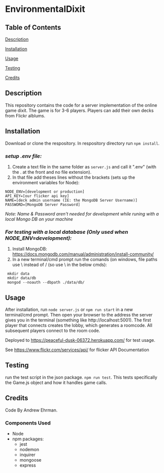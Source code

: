 # EnvironmentalDixit

## Table of Contents
[Description](#description)

[Installation](#installation)

[Usage](#usage)

[Testing](#testing)

[Credits](#credits)

## Description
This repository contains the code for a server implementation of the online game dixit. The game is for 3-6 players. Players can add their own decks from Flickr alblums.

## Installation
Download or clone the respository. In respository directory run `npm install`.

### _setup .env file:_
1. Create a text file in the same folder as `server.js` and call it ".env" (with the . at the front and no file extension).
2. In that file add theses lines without the brackets (sets up the environment variables for Node):
```
NODE_ENV=[development or production]
API_KEY=[our flicker api key]
NAME=[deck admin username (IE: the MongoDB Server Username)]
PASSWORD=[MongoDB Server Password]
```
_Note: Name & Password aren't needed for development while runing with a local Mongo DB on your machine_

### _For testing with a local database (Only used when NODE_ENV=development):_
1. Install MongoDB: https://docs.mongodb.com/manual/administration/install-community/
2. In a new terminal/cmd prompt run the comands (on windows, file paths use \ instead of / (so use \ in the below cmds):
```
 mkdir data
 mkdir data/db
 mongod --noauth --dbpath ./data/db/
```



## Usage
After installation, run `node server.js` or `npm run start` in a new terminal/cmd prompt. Then open your browser to the address the server gives you in the terminal (something like http://localhost:5001). The first player that connects creates the lobby, which generates a roomcode. All subsequent players connect to the room code.

Deployed to https://peaceful-dusk-06372.herokuapp.com/ for test usage.

See https://www.flickr.com/services/api/ for flicker API Documentation

## Testing

run the test script in the json package. `npm run test`.
This tests specifically the Game.js object and how it handles game calls.

## Credits
Code By Andrew Ehrman.

### Components Used
- Node
- npm packages:
  - jest
  - nodemon
  - inquirer
  - mongoose
  - express
